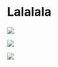 # Lalalala
<p align”center”

![](https://64.media.tumblr.com/45aecefd4ff0315eb3964933a54ad395/5f632c23143e1109-57/s1280x1920/97bf092159d12071a292c4145cf2d7bb3291bdd4.pnj)

</p>

<p align”center”

![](https://64.media.tumblr.com/56bd85de676f0770e256aec0ce48dd42/5f632c23143e1109-a8/s1280x1920/f3c9ff36121c731460302649bd098e35228eaa3a.pnj)

</p>

<p align”center”

![](https://64.media.tumblr.com/54b8c65920973f2b90d6dd85e419e3ed/5f632c23143e1109-1b/s1280x1920/094c8a33610252611e84cfcff4be517e9a31c250.pnj)

</p>

